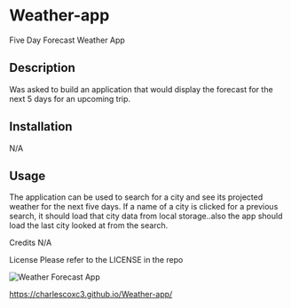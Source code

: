 # Weather-app

Five Day Forecast Weather App

## Description
Was asked to build an application that would display the forecast for the next 5 days for an upcoming trip.

## Installation
N/A

## Usage
The application can be used to search for a city and see its projected weather for the next five days. If a name of a city is clicked for a previous search, it should load that city data from local storage..also the app should load the last city looked at from the search.

Credits N/A

License Please refer to the LICENSE in the repo

![Weather Forecast App](https://user-images.githubusercontent.com/112132288/199164461-4700d601-3a43-45fa-bde4-2e5e04c0886d.png)

https://charlescoxc3.github.io/Weather-app/
